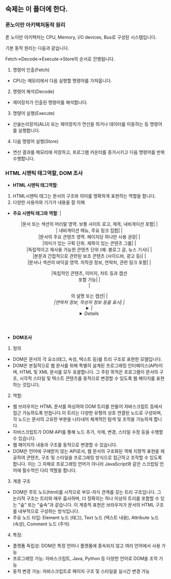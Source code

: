 ## 숙제는 이 폴더에 한다.

### 폰노이만 아키텍처동작 원리

폰 노이만 아키택처는 CPU, Memory, I/O devices, Bus로 구성된 시스템입니다.

기본 동작 원리는 다음과 같습니다.

Fetch->Decode->Execute->Store의 순서로 진행됩니다.
1. 명령어 인출(Fetch)
* CPU는 메모리에서 다음 실행할 명령어를 가져옵니다.
2. 명령어 해석(Decode)
* 제어장치가 인출된 명령어를 해석합니다.
3. 명령어 실행(Execute)
* 산술논리장치(ALU) 또는 제어장치가 연산을 하거나 데이터를 이동하는 등 명령어를 실행합니다.
4. 다음 명령어 실행(Store)
* 연산 결과를 메모리에 저장하고, 프로그램 카운터를 증가시키고 다음 명령어를 반복 수행합니다.

### HTML 시멘틱 태그역할, DOM 조사

* **HTML 시멘틱 태그역할**:
1. HTML시멘틱 태그는 문서의 구조와 의미를 명확하게 표현하는 역할을 합니다.
2. 다양한 사용자와 기기가 내용을 잘 이해

* **주요 시멘틱 태그와 역할**:
|<header>    |문서 또는 섹션의 머리말 영역. 보통 사이트 로고, 제목, 내비게이션 포함|
|<nav>       | 내비게이션 메뉴, 주요 링크 집합|
|<main>      |문서의 주요 콘텐츠 영역. 페이지당 하나만 사용 권장|
|<section>   |의미가 있는 구획 단위. 제목이 있는 콘텐츠 그룹|
|<article>   |독립적이고 재사용 가능한 콘텐츠 단위 (예: 블로그 글, 뉴스 기사)|
|<aside>     |본문과 간접적으로 관련된 보조 콘텐츠 (사이드바, 광고 등)|
|<footer>    |문서나 섹션의 바닥글 영역. 저작권 정보, 연락처, 관련 링크 포함|
|<figure>    |독립적인 콘텐츠, 이미지, 차트 등과 캡션 <figcaption> 포함 가능|
|<figcaption>|<figure>의 설명 또는 캡션|
|<address>	 |연락처 정보, 작성자 정보 등을 표시|
|<details>	 |사용자가 펼쳐볼 수 있는 추가 정보 영역|
|<summary>	 |<details>의 제목 또는 요약 부분|

* **DOM조사**
1. 정의 
* DOM은 문서의 각 요소(태그, 속성, 텍스트 등)를 트리 구조로 표현한 모델입니다.
* DOM은 본질적으로 웹 문서를 위해 특별히 설계된 프로그래밍 인터페이스(API)이며, HTML 및 XML 문서를 모두 포괄합니다. 그 주된 목적은 프로그램이 문서의 구조, 시각적 스타일 및 텍스트 콘텐츠를 동적으로 변경할 수 있도록 웹 페이지를 표현하는 것입니다.   
2. 역할: 
* 웹 브라우저는 HTML 문서를 파싱하여 DOM 트리를 만들어 자바스크립트 등에서 접근 가능하도록 만듭니다.이 트리는 다양한 유형의 상호 연결된 노드로 구성되며, 각 노드는 문서의 고유한 부분을 나타내어 체계적인 탐색 및 조작을 가능하게 합니다.
* 자바스크립트가 DOM API를 통해 노드 추가, 삭제, 변경, 스타일 수정 등을 수행할 수 있습니다.
* 웹 페이지의 내용과 구조를 동적으로 변경할 수 있습니다.
* DOM은 언어에 구애받지 않는 API로서, 웹 문서의 구조화된 객체 지향적 표현을 제공하여 콘텐츠, 구조 및 스타일을 프로그래밍 방식으로 접근하고 조작할 수 있도록 합니다. 이는 그 자체로 프로그래밍 언어가 아니라 JavaScript와 같은 스크립팅 언어에 필수적인 다리 역할을 합니다.
3. 계층 구조
* DOM은 루트 노드(html)를 시작으로 부모-자식 관계를 갖는 트리 구조입니다. 그 논리적 구조는 트리와 매우 흡사하며, 더 정확히는 하나 이상의 트리를 포함할 수 있는 "숲" 또는 "숲속"과 같습니다. 이 계층적 표현은 브라우저가 문서의 HTML 구조를 내부적으로 구성하는 방식입니다.
* 주요 노드 타입: Element 노드 (태그), Text 노드 (텍스트 내용), Attribute 노드 (속성), Comment 노드 (주석)
4. 특징:
* 플랫폼 독립성: DOM은 특정 언어나 플랫폼에 종속되지 않고 여러 언어에서 사용 가능
* 프로그래밍 가능: 자바스크립트, Java, Python 등 다양한 언어로 DOM을 조작 가능
* 동적 변경 가능: 자바스크립트로 페이지 구조 및 스타일을 실시간 변경 가능